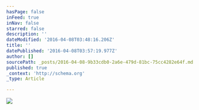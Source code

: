 ```yaml
---
hasPage: false
inFeed: true
inNav: false
starred: false
description: ''
dateModified: '2016-04-08T03:48:16.206Z'
title: ''
datePublished: '2016-04-08T03:57:19.977Z'
author: []
sourcePath: _posts/2016-04-08-9b33cdb0-2a6e-479d-81bc-75cc4282e64f.md
published: true
_context: 'http://schema.org'
_type: Article

---
```

![](https://the-grid-user-content.s3-us-west-2.amazonaws.com/aa90e351-9926-46b8-bbb5-8ef88d787a1b.jpg)